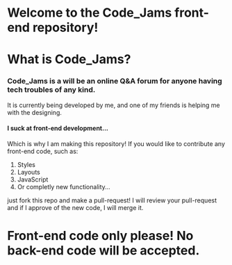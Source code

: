 # Welcome to the Code_Jams front-end repository!

# What is Code_Jams?
### Code_Jams is a will be an online Q&A forum for anyone having tech troubles of any kind.
It is currently being developed by me, and one of my friends is helping me with the designing.

#### I suck at front-end development...
Which is why I am making this repository! If you would like to contribute any front-end code, such as:  
1. Styles
2. Layouts
3. JavaScript
4. Or completly new functionality...  

just fork this repo and make a pull-request! I will review your pull-request and if I approve of the new code, I will merge it.  

# Front-end code only please! No back-end code will be accepted.
